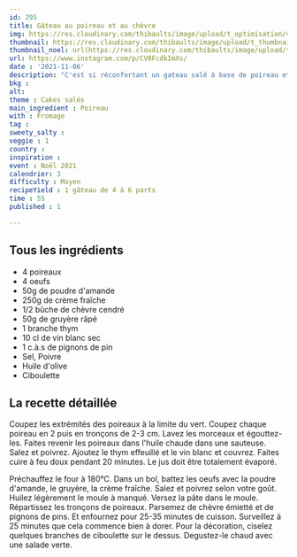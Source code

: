 ```yaml
---
id: 295
title: Gâteau au poireau et au chèvre
img: https://res.cloudinary.com/thibaults/image/upload/t_optimisation/v1636230147/Recipes/20211106_gateau_poireau_chevre.jpg
thumbnail: https://res.cloudinary.com/thibaults/image/upload/t_thumbnail_josie/v1636230147/Recipes/20211106_gateau_poireau_chevre.jpg
thumbnail_noel: url(https://res.cloudinary.com/thibaults/image/upload/t_carre/v1636230147/Recipes/20211106_gateau_poireau_chevre.jpg)
url: https://www.instagram.com/p/CV8FcdkImXs/
date : '2021-11-06'
description: "C'est si réconfortant un gateau salé à base de poireau et de chèvre cendré."
bkg : 
alt: 
theme : Cakes salés
main_ingredient : Poireau
with : Fromage
tag : 
sweety_salty : 
veggie : 1
country : 
inspiration : 
event : Noël 2021
calendrier: 3
difficulty : Moyen
recipeYield : 1 gâteau de 4 à 6 parts
time : 55
published : 1

---
```


## Tous les ingrédients
 - 4 poireaux
 - 4 oeufs
 - 50g de poudre d'amande
 - 250g de crème fraîche
 - 1/2 bûche de chèvre cendré
 - 50g de gruyère râpé
 - 1 branche thym
 - 10 cl de vin blanc sec
 - 1 c.à.s de pignons de pin
 - Sel, Poivre
 - Huile d'olive
 - Ciboulette

## La recette détaillée
Coupez les extrémités des poireaux à la limite du vert. Coupez chaque poireau en 2 puis en tronçons de 2-3 cm. Lavez les morceaux et égouttez-les. Faites revenir les poireaux dans l'huile chaude dans une sauteuse. Salez et poivrez. Ajoutez le thym effeuillé et le vin blanc et couvrez. Faites cuire à feu doux pendant 20 minutes. Le jus doit être totalement évaporé.

Préchauffez le four à 180°C. Dans un bol, battez les oeufs avec la poudre d'amande, le gruyère, la crème fraîche. Salez et poivrez selon votre goût. Huilez légèrement le moule à manqué. Versez la pâte dans le moule. Répartissez les tronçons de poireaux. Parsemez de chèvre émietté et de pignons de pins. Et enfournez pour 25-35 minutes de cuisson. Surveillez à 25 minutes que cela commence bien à dorer.  Pour la décoration, ciselez quelques branches de ciboulette sur le dessus. Degustez-le chaud avec une salade verte.
